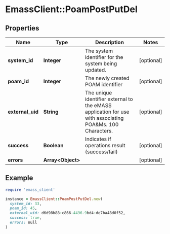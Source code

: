 # EmassClient::PoamPostPutDel

## Properties

| Name | Type | Description | Notes |
| ---- | ---- | ----------- | ----- |
| **system_id** | **Integer** | The system identifier for the system being updated. | [optional] |
| **poam_id** | **Integer** | The newly created POAM identifier | [optional] |
| **external_uid** | **String** | The unique identifier external to the eMASS application for use with associating POA&amp;Ms. 100 Characters. | [optional] |
| **success** | **Boolean** | Indicates if operations result (success/fail) | [optional] |
| **errors** | **Array&lt;Object&gt;** |  | [optional] |

## Example

```ruby
require 'emass_client'

instance = EmassClient::PoamPostPutDel.new(
  system_id: 33,
  poam_id: 45,
  external_uid: d6d98b88-c866-4496-9bd4-de7ba48d0f52,
  success: true,
  errors: null
)
```

